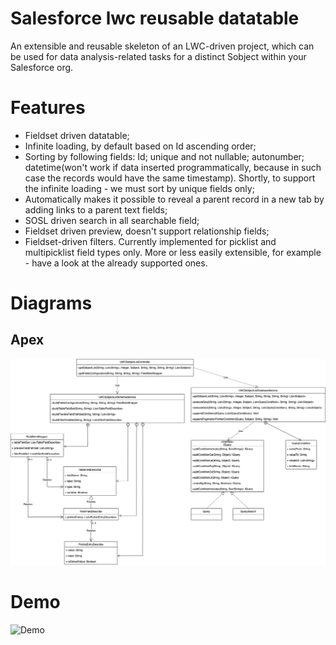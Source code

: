 # Salesforce lwc reusable datatable

An extensible and reusable skeleton of an LWC-driven project, which can be used for data analysis-related tasks for a distinct Sobject within your Salesforce org.

# Features
<ul>
    <li>Fieldset driven datatable;</li>
    <li>Infinite loading, by default based on Id ascending order;</li>
    <li>Sorting by following fields: Id; unique and not nullable; autonumber; datetime(won't work if data inserted programmatically, because in such case the records would have the same timestamp). Shortly, to support the infinite loading - we must sort by unique fields only;</li>
    <li>Automatically makes it possible to reveal a parent record in a new tab by adding links to a parent text fields;</li>
    <li>SOSL driven search in all searchable field;</li>
    <li>Fieldset driven preview, doesn't support relationship fields;</li>
    <li>Fieldset-driven filters. Currently implemented for picklist and multipicklist field types only. More or less easily extensible, for example - have a look at the already supported ones.</li>
</ul>

# Diagrams
## Apex
![Diagram](/apex.drawio.png "APEX Diagram")

# Demo

![Demo](/demo.gif)
